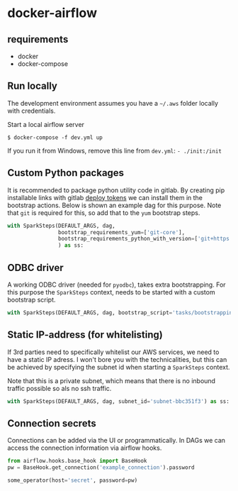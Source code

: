 # docker-airflow

## requirements
* docker
* docker-compose

## Run locally

The development environment assumes you have a `~/.aws` folder locally with credentials.

Start a local airflow server

`$ docker-compose -f dev.yml up`

If you run it from Windows, remove this line from `dev.yml`: `- ./init:/init`

## Custom Python packages
It is recommended to package python utility code in gitlab. By creating pip installable links with gitlab [deploy
tokens](https://docs.gitlab.com/ee/user/project/deploy_tokens/) we can install them in the bootstrap actions. 
Below is shown an example dag for this purpose. Note that `git` is required for this, so add that to the
`yum` bootstrap steps.

```python
with SparkSteps(DEFAULT_ARGS, dag,
                bootstrap_requirements_yum=['git-core'],
                bootstrap_requirements_python_with_version=['git+https://<username>:<deploy-token>@gitlab.com/repo.git']
                ) as ss:
```

## ODBC driver
A working ODBC driver (needed for `pyodbc`), takes extra bootstrapping. For this purpose the `SparkSteps` context, 
needs to be started with a custom bootstrap script.

```python
with SparkSteps(DEFAULT_ARGS, dag, bootstrap_script='tasks/bootstrapping/odbc.sh') as ss:
```


## Static IP-address (for whitelisting)
If 3rd parties need to specifically whitelist our AWS services, we need to have a static IP adress. I won't bore you
with the technicalities, but this can be achieved by specifying the subnet id when starting a `SparkSteps` context.

Note that this is a private subnet, which means that there is no inbound traffic possible so als no ssh traffic.

```python
with SparkSteps(DEFAULT_ARGS, dag, subnet_id='subnet-bbc351f3') as ss:
```


## Connection secrets
Connections can be added via the UI or programmatically. In DAGs we can access the connection information via
airflow hooks.

```python
from airflow.hooks.base_hook import BaseHook
pw = BaseHook.get_connection('example_connection').password

some_operator(host='secret', password=pw)
```